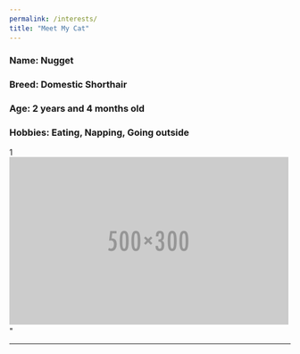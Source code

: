 ```yaml
---
permalink: /interests/
title: "Meet My Cat"
---
```



### Name: Nugget
### Breed: Domestic Shorthair
### Age: 2 years and 4 months old
### Hobbies: Eating, Napping, Going outside

1<br/><img src='/images/500x300.png'>"

---